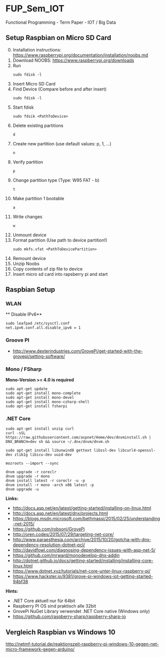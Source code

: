 # FUP_Sem_IOT
Functional Programming - Term Paper - IOT / Big Data

## Setup Raspbian on Micro SD Card

  0. Installation instructions: https://www.raspberrypi.org/documentation/installation/noobs.md
  1. Download NOOBS: https://www.raspberrypi.org/downloads
  2. Run
      ~~~
      sudo fdisk -l
      ~~~
  2. Insert Micro SD Card
  3. Find Device (Compare before and after insert)
     ~~~
     sudo fdisk -l
     ~~~
  4. Start fdisk
     ~~~
     sudo fdsik <PathToDevice>
     ~~~
  5. Delete existing partitions
     ~~~
     d
     ~~~
  6. Create new partition (use default values: p, 1, ...)
      ~~~
      n
      ~~~
  7. Verify partition
      ~~~
      p
      ~~~
  8.  Change partition type (Type: W95 FAT - b)
      ~~~
      t
      ~~~
  9.  Make partition 1 bootable
      ~~~
      a
      ~~~
  10. Write changes
      ~~~
      w
      ~~~
  11. Unmount device
  12. Format partition (Use path to device partition!)
      ~~~
      sudo mkfs.vfat <PathToDevicePartition>
      ~~~
  13. Remount device
  14. Unzip Noobs
  15. Copy contents of zip file to device
  16. Insert micro sd card into rapsberry pi and start

## Raspbian Setup
### WLAN
** Disable IPv6**
~~~
sudo leafpad /etc/sysctl.conf
net.ipv6.conf.all.disable_ipv6 = 1
~~~
### Groove PI
  - http://www.dexterindustries.com/GrovePi/get-started-with-the-grovepi/setting-software/
### Mono / FSharp
**Mono-Version >= 4.0 is required**
~~~
sudo apt-get update
sudo apt-get install mono-complete
sudo apt-get install mono-devel
sudo apt-get install mono-csharp-shell
sudo apt-get install fsharpi
~~~

### .NET Core
~~~
sudo apt-get install unzip curl
curl -sSL https://raw.githubusercontent.com/aspnet/Home/dev/dnvminstall.sh | DNX_BRANCH=dev sh && source ~/.dnx/dnvm/dnvm.sh

sudo apt-get install libunwind8 gettext libssl-dev libcurl4-openssl-dev zlib1g libicu-dev uuid-dev

mozroots --import --sync

dnvm upgrade -r coreclr
dnvm upgrade -r mono
dnvm install latest -r coreclr -u -p
dnvm install -r mono -arch x86 latest -p
dnvm upgrade -u

~~~

**Links:**
  - http://docs.asp.net/en/latest/getting-started/installing-on-linux.html
  - http://docs.asp.net/en/latest/dnx/projects.html
  - https://blogs.msdn.microsoft.com/bethmassi/2015/02/25/understanding-net-2015/
  - https://github.com/robsonj/GrovePi
  - http://oren.codes/2015/07/29/targeting-net-core/
  - http://www.paraesthesia.com/archive/2015/10/20/gotcha-with-dnx-dependency-resolution-dotnet-pcl/
  - http://davidfowl.com/diagnosing-dependency-issues-with-asp-net-5/
  - https://github.com/mrward/monodevelop-dnx-addin
  - http://dotnet.github.io/docs/getting-started/installing/installing-core-linux.html
  - https://www.dotnet.xyz/tutorials/net-core-unter-linux-raspberry-pi/
  - https://www.hackster.io/9381/grove-pi-windows-iot-getting-started-94bf38

**Hints:**
  - .NET Core aktuell nur für 64bit
  - Raspberry PI OS sind praktisch alle 32bit
  - GrovePi NuGet Library verwendet .NET Core native (Windows only)
  - https://github.com/raspberry-sharp/raspberry-sharp-io
## Vergleich Raspbian vs Windows 10
http://netmf-tutorial.de/reaktionszeit-raspberry-pi-windows-10-gegen-net-micro-framework-gegen-arduino/
